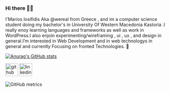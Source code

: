 ### Hi there 👋👋

I'Marios Iosifidis Aka @wereal from Greece , and im a computer science student doing my  bachelor's in University Of Western Macedonia Kastoria .I really enoy learning languages and frameworks as well as work in WordPress.I also enjoin experimenting/wireframing , ui , ux , and design in general.I’m interested in Web Development and in web technologys in general and currently Focusing on fronted Technologies. 👀

[![Anurag's GitHub stats](https://github-readme-stats.vercel.app/api?username=wereal)](https://github.com/anuraghazra/github-readme-stats)

[<img src='https://cdn.jsdelivr.net/npm/simple-icons@3.0.1/icons/github.svg' alt='github' height='40'>](https://github.com/https://github.com/wereal)  [<img src='https://cdn.jsdelivr.net/npm/simple-icons@3.0.1/icons/linkedin.svg' alt='linkedin' height='40'>](https://www.linkedin.com/in/https://www.linkedin.com/in/iosifidismarios//)  

![GitHub metrics](https://metrics.lecoq.io/https://github.com/wereal)  

